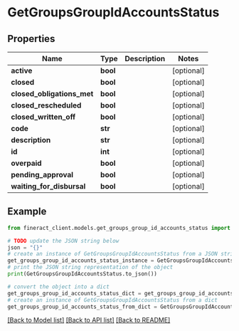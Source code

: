 # GetGroupsGroupIdAccountsStatus


## Properties

Name | Type | Description | Notes
------------ | ------------- | ------------- | -------------
**active** | **bool** |  | [optional] 
**closed** | **bool** |  | [optional] 
**closed_obligations_met** | **bool** |  | [optional] 
**closed_rescheduled** | **bool** |  | [optional] 
**closed_written_off** | **bool** |  | [optional] 
**code** | **str** |  | [optional] 
**description** | **str** |  | [optional] 
**id** | **int** |  | [optional] 
**overpaid** | **bool** |  | [optional] 
**pending_approval** | **bool** |  | [optional] 
**waiting_for_disbursal** | **bool** |  | [optional] 

## Example

```python
from fineract_client.models.get_groups_group_id_accounts_status import GetGroupsGroupIdAccountsStatus

# TODO update the JSON string below
json = "{}"
# create an instance of GetGroupsGroupIdAccountsStatus from a JSON string
get_groups_group_id_accounts_status_instance = GetGroupsGroupIdAccountsStatus.from_json(json)
# print the JSON string representation of the object
print(GetGroupsGroupIdAccountsStatus.to_json())

# convert the object into a dict
get_groups_group_id_accounts_status_dict = get_groups_group_id_accounts_status_instance.to_dict()
# create an instance of GetGroupsGroupIdAccountsStatus from a dict
get_groups_group_id_accounts_status_from_dict = GetGroupsGroupIdAccountsStatus.from_dict(get_groups_group_id_accounts_status_dict)
```
[[Back to Model list]](../README.md#documentation-for-models) [[Back to API list]](../README.md#documentation-for-api-endpoints) [[Back to README]](../README.md)


